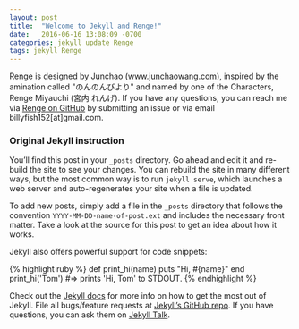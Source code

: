 ```yaml
---
layout: post
title:  "Welcome to Jekyll and Renge!"
date:   2016-06-16 13:08:09 -0700
categories: jekyll update Renge
tags: jekyll Renge
---
```


Renge is designed by Junchao (www.junchaowang.com), inspired by the amination called "のんのんびより" and named by one of the Characters, Renge Miyauchi (宮内 れんげ). If you have any questions, you can reach me via <a href="https://github.com/billyfish152/Renge">Renge on GitHub</a> by submitting an issue or via email billyfish152[at]gmail.com.

<h3>Original Jekyll instruction</h3>

You’ll find this post in your `_posts` directory. Go ahead and edit it and re-build the site to see your changes. You can rebuild the site in many different ways, but the most common way is to run `jekyll serve`, which launches a web server and auto-regenerates your site when a file is updated.

To add new posts, simply add a file in the `_posts` directory that follows the convention `YYYY-MM-DD-name-of-post.ext` and includes the necessary front matter. Take a look at the source for this post to get an idea about how it works.

Jekyll also offers powerful support for code snippets:

{% highlight ruby %}
def print_hi(name)
  puts "Hi, #{name}"
end
print_hi('Tom')
#=> prints 'Hi, Tom' to STDOUT.
{% endhighlight %}

Check out the [Jekyll docs][jekyll-docs] for more info on how to get the most out of Jekyll. File all bugs/feature requests at [Jekyll’s GitHub repo][jekyll-gh]. If you have questions, you can ask them on [Jekyll Talk][jekyll-talk].

[jekyll-docs]: http://jekyllrb.com/docs/home
[jekyll-gh]:   https://github.com/jekyll/jekyll
[jekyll-talk]: https://talk.jekyllrb.com/
